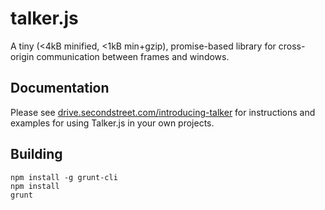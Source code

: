 talker.js
=========

A tiny (&lt;4kB minified, &lt;1kB min+gzip), promise-based library for cross-origin communication between frames and windows.

Documentation
-------------

Please see [drive.secondstreet.com/introducing-talker](http://drive.secondstreet.com/introducing-talker/) for instructions and examples for using Talker.js in your own projects.

Building
--------

```
npm install -g grunt-cli
npm install
grunt
```
